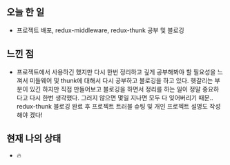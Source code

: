 ## 오늘 한 일
 - 프로젝트 배포, redux-middleware, redux-thunk 공부 및 블로깅

## 느낀 점
 - 프로젝트에서 사용하긴 했지만 다시 한번 정리하고 깊게 공부해봐야 할 필요성을 느껴서 미들웨어 및 thunk에 대해서
 다시 공부하고 블로깅을 하고 있다. 헷갈리는 부분이 있긴 하지만 직접 만들어보고 블로깅을 하면서 정리를 하는 일이 정말
 중요하다고 다시 한번 생각했다. 그러지 않으면 몇일 지나면 모두 다 잊어버리기 때문.. 
 redux-thunk 블로깅 완료 후 프로젝트 트러블 슈팅 및 개인 프로젝트 설명도 작성해야 겠다!
 
## 현재 나의 상태 
 - 🔥
